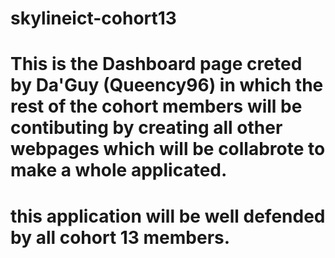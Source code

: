 # skylineict-cohort13

# This is the Dashboard page creted by Da'Guy (Queency96) in which the rest of the cohort members will be contibuting by creating all other webpages which will be collabrote to make a whole applicated.

# this application will be well defended by all cohort 13 members.
